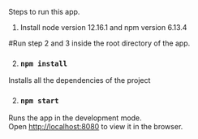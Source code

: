 Steps to run this app.
1. Install node version 12.16.1 and npm version 6.13.4 
   
#Run step 2 and 3 inside the root directory of the app.

2. ### `npm install`

Installs all the dependencies of the project

2. ### `npm start`

Runs the app in the development mode.<br />
Open [http://localhost:8080](http://localhost:8080) to view it in the browser.



